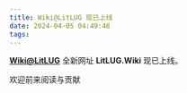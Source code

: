```yaml
---
title: Wiki@LitLUG 现已上线
date: 2024-04-05 04:49:48
tags:
---
```


**[Wiki@LitLUG](http://litlug.wiki/)** 全新网址 **LitLUG.Wiki** 现已上线。

欢迎前来阅读与贡献
